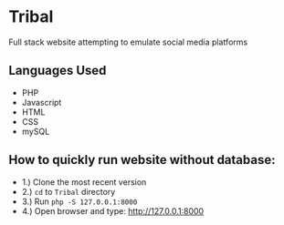 # Tribal
Full stack website attempting to emulate social media platforms

## Languages Used
* PHP
* Javascript 
* HTML
* CSS
* mySQL

## How to quickly run website without database:
* 1.) Clone the most recent version
* 2.) ``cd`` to ``Tribal`` directory
* 3.) Run ``php -S 127.0.0.1:8000``
* 4.) Open browser and type: http://127.0.0.1:8000
